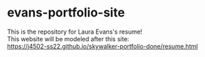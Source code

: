 # evans-portfolio-site
This is the repository for Laura Evans's resume!<br>
This website will be modeled after this site:<br>
https://j4502-ss22.github.io/skywalker-portfolio-done/resume.html
